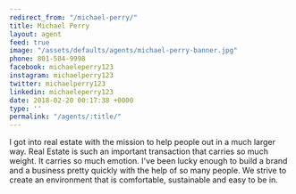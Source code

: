 ```yaml
---
redirect_from: "/michael-perry/"
title: Michael Perry
layout: agent
feed: true
image: "/assets/defaults/agents/michael-perry-banner.jpg"
phone: 801-584-9998
facebook: michaeleperry123
instagram: michaelperry123
twitter: michaelperry123
linkedin: michaeleperry123
date: 2018-02-20 00:17:38 +0000
type: ''
permalink: "/agents/:title/"
---
```

I got into real estate with the mission to help people out in a much larger way. Real Estate is such an important transaction that carries so much weight. It carries so much emotion. I've been lucky enough to build a brand and a business pretty quickly with the help of so many people. We strive to create an environment that is comfortable, sustainable and easy to be in.
